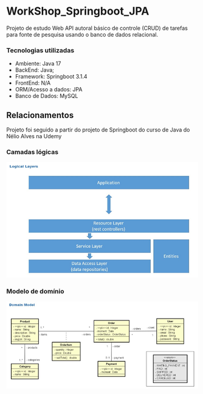 # WorkShop_Springboot_JPA

Projeto de estudo Web API autoral básico de controle (CRUD) de tarefas para fonte de pesquisa usando o banco de dados relacional. 

### Tecnologias utilizadas 

- Ambiente: Java 17
- BackEnd: Java;
- Framework: Springboot 3.1.4
- FrontEnd: N/A
- ORM/Acesso a dados: JPA
- Banco de Dados: MySQL

**Relacionamentos**
-

Projeto foi seguido a partir do projeto de Springboot do curso de Java do Nélio Alves na Udemy

### Camadas lógicas

![Camadas](imgs/layer.jpg)

### Modelo de domínio

![Dominio](/imgs/domain.jpg)
